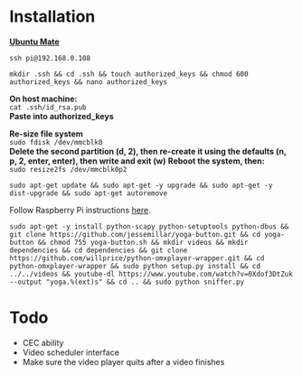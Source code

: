 # Installation
**[Ubuntu Mate](https://ubuntu-mate.org/raspberry-pi/)**  

`ssh pi@192.168.0.108`  

`mkdir .ssh && cd .ssh && touch authorized_keys && chmod 600 authorized_keys && nano authorized_keys`  

**On host machine:**  
`cat .ssh/id_rsa.pub`  
**Paste into authorized_keys**  

**Re-size file system**  
`sudo fdisk /dev/mmcblk0`  
**Delete the second partition (d, 2), then re-create it using the defaults (n, p, 2, enter, enter), then write and exit (w)**
**Reboot the system, then:**  
`sudo resize2fs /dev/mmcblk0p2`  

`sudo apt-get update && sudo apt-get -y upgrade && sudo apt-get -y dist-upgrade && sudo apt-get autoremove`  

Follow Raspberry Pi instructions [here](https://github.com/Pulse-Eight/libcec).  

`sudo apt-get -y install python-scapy python-setuptools python-dbus && git clone https://github.com/jessemillar/yoga-button.git && cd yoga-button && chmod 755 yoga-button.sh && mkdir videos && mkdir dependencies && cd dependencies && git clone https://github.com/willprice/python-omxplayer-wrapper.git && cd python-omxplayer-wrapper && sudo python setup.py install && cd ../../videos && youtube-dl https://www.youtube.com/watch?v=0Xdof3DtZuk --output "yoga.%(ext)s" && cd .. && sudo python sniffer.py`  

# Todo
- CEC ability
- Video scheduler interface
- Make sure the video player quits after a video finishes
